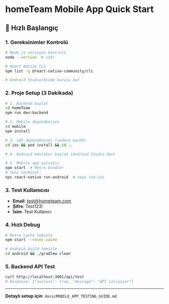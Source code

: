 # homeTeam Mobile App Quick Start

## 🚀 Hızlı Başlangıç

### 1. Gereksinimler Kontrolü
```bash
# Node.js versiyon kontrolü
node --version  # v18+

# React Native CLI
npm list -g @react-native-community/cli

# Android Studio/Xcode kurulu mu?
```

### 2. Proje Setup (3 Dakikada)
```bash
# 1. Backend başlat
cd homeTeam
npm run dev:backend

# 2. Mobile dependencies
cd mobile
npm install

# 3. iOS dependencies (sadece macOS)
cd ios && pod install && cd ..

# 4. Android emulator başlat (Android Studio'dan)

# 5. Mobile app çalıştır
npm start  # Metro bundler
# Yeni terminal:
npx react-native run-android  # veya run-ios
```

### 3. Test Kullanıcısı
- **Email**: test@hometeam.com  
- **Şifre**: Test123!
- **İsim**: Test Kullanıcı

### 4. Hızlı Debug
```bash
# Metro cache temizle
npm start --reset-cache

# Android build temizle
cd android && ./gradlew clean
```

### 5. Backend API Test
```bash
curl http://localhost:3001/api/test
# Response: {"success": true, "message": "API çalışıyor"}
```

---

**Detaylı setup için**: `docs/MOBILE_APP_TESTING_GUIDE.md`
